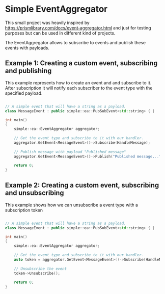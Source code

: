 # Simple EventAggregator

This small project was heavily inspired by https://prismlibrary.com/docs/event-aggregator.html and just for testing purposes but can be used in different kind of projects.

The EventAggregator allows to subscribe to events and publish these events with payloads.


## Example 1: Creating a custom event, subscribing and publishing

This example represents how to create an event and and subscribe to it. After subscription it will notify each subscriber to the event type with the specified payload.

```c++

// A simple event that will have a string as a payload.
class MessageEvent : public simple::ea::PubSubEvent<std::string> { }

int main()
{
    simple::ea::EventAggregator aggregator;
    
    // Get the event type and subscribe to it with our handler.
    aggregator.GetEvent<MessageEvent>()->Subscribe(HandleMessage);
    
    // Publish message with payload "Published message"
    aggregator.GetEvent<MessageEvent>()->Publish("Published message...");
    
    return 0;
}

```


## Example 2: Creating a custom event, subscribing and unsubscribing

This example shows how we can unsubscribe a event type with a subscription token

```c++

// A simple event that will have a string as a payload.
class MessageEvent : public simple::ea::PubSubEvent<std::string> { }

int main()
{
    simple::ea::EventAggregator aggregator;
    
    // Get the event type and subscribe to it with our handler.
    auto token = aggregator.GetEvent<MessageEvent>()->Subscribe(HandleMessage);
    
    // Unsubscribe the event
    token->Unsubscribe();
    
    return 0;
}

```


